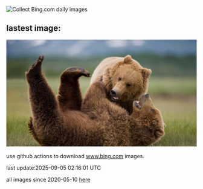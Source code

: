 ![Collect Bing.com daily images](https://github.com/counter2015/bing-daily-images/workflows/Collect%20Bing.com%20daily%20images/badge.svg)
## lastest image:
![](images/img.jpg)

use github actions to download www.bing.com images.

last update:2025-09-05 02:16:01 UTC

all images since 2020-05-10 [here](https://github.com/counter2015/bing-daily-images/tree/master/images) 
